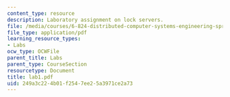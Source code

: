 ```yaml
---
content_type: resource
description: Laboratory assignment on lock servers.
file: /media/courses/6-824-distributed-computer-systems-engineering-spring-2006/249a3c224b01f2547ee25a3971ce2a73_lab1.pdf
file_type: application/pdf
learning_resource_types:
- Labs
ocw_type: OCWFile
parent_title: Labs
parent_type: CourseSection
resourcetype: Document
title: lab1.pdf
uid: 249a3c22-4b01-f254-7ee2-5a3971ce2a73
---
```


